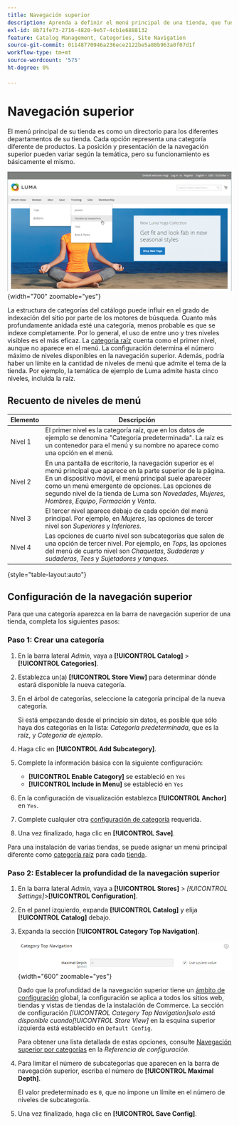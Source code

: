 ```yaml
---
title: Navegación superior
description: Aprenda a definir el menú principal de una tienda, que funciona como un directorio para los diferentes departamentos.
exl-id: 8b71fe73-2716-4820-9e57-4cb1e6888132
feature: Catalog Management, Categories, Site Navigation
source-git-commit: 01148770946a236ece2122be5a88b963a0f07d1f
workflow-type: tm+mt
source-wordcount: '575'
ht-degree: 0%

---
```


# Navegación superior

El menú principal de su tienda es como un directorio para los diferentes departamentos de su tienda. Cada opción representa una categoría diferente de productos. La posición y presentación de la navegación superior pueden variar según la temática, pero su funcionamiento es básicamente el mismo.

![Navegación superior](./assets/storefront-top-navigation.png){width="700" zoomable="yes"}

La estructura de categorías del catálogo puede influir en el grado de indexación del sitio por parte de los motores de búsqueda. Cuanto más profundamente anidada esté una categoría, menos probable es que se indexe completamente. Por lo general, el uso de entre uno y tres niveles visibles es el más eficaz. La [categoría raíz](category-root.md) cuenta como el primer nivel, aunque no aparece en el menú. La configuración determina el número máximo de niveles disponibles en la navegación superior. Además, podría haber un límite en la cantidad de niveles de menú que admite el tema de la tienda. Por ejemplo, la temática de ejemplo de Luma admite hasta cinco niveles, incluida la raíz.

## Recuento de niveles de menú

| Elemento | Descripción |
|--- |--- |
| Nivel 1 | El primer nivel es la categoría raíz, que en los datos de ejemplo se denomina &quot;Categoría predeterminada&quot;. La raíz es un contenedor para el menú y su nombre no aparece como una opción en el menú. |
| Nivel 2 | En una pantalla de escritorio, la navegación superior es el menú principal que aparece en la parte superior de la página. En un dispositivo móvil, el menú principal suele aparecer como un menú emergente de opciones. Las opciones de segundo nivel de la tienda de Luma son _Novedades_, _Mujeres_, _Hombres_, _Equipo_, _Formación_ y _Venta_. |
| Nivel 3 | El tercer nivel aparece debajo de cada opción del menú principal. Por ejemplo, en _Mujeres_, las opciones de tercer nivel son _Superiores_ y _Inferiores_. |
| Nivel 4 | Las opciones de cuarto nivel son subcategorías que salen de una opción de tercer nivel. Por ejemplo, en _Tops_, las opciones del menú de cuarto nivel son _Chaquetas_, _Sudaderas y sudaderas_, _Tees_ y _Sujetadores y tanques_. |

{style="table-layout:auto"}

## Configuración de la navegación superior

Para que una categoría aparezca en la barra de navegación superior de una tienda, completa los siguientes pasos:

### Paso 1: Crear una categoría

1. En la barra lateral _Admin_, vaya a **[!UICONTROL Catalog]** > **[!UICONTROL Categories]**.

1. Establezca un(a) **[!UICONTROL Store View]** para determinar dónde estará disponible la nueva categoría.

1. En el árbol de categorías, seleccione la categoría principal de la nueva categoría.

   Si está empezando desde el principio sin datos, es posible que sólo haya dos categorías en la lista: _Categoría predeterminada_, que es la raíz, y _Categoría de ejemplo_.

1. Haga clic en **[!UICONTROL Add Subcategory]**.

1. Complete la información básica con la siguiente configuración:

   - **[!UICONTROL Enable Category]** se estableció en `Yes`
   - **[!UICONTROL Include in Menu]** se estableció en `Yes`

1. En la configuración de visualización establezca **[!UICONTROL Anchor]** en `Yes`.

1. Complete cualquier otra [configuración de categoría](category-create.md) requerida.

1. Una vez finalizado, haga clic en **[!UICONTROL Save]**.

Para una instalación de varias tiendas, se puede asignar un menú principal diferente como [categoría raíz](category-root.md) para cada [tienda](../stores-purchase/stores.md#add-stores).

### Paso 2: Establecer la profundidad de la navegación superior

1. En la barra lateral _Admin_, vaya a **[!UICONTROL Stores]** > _[!UICONTROL Settings]_>**[!UICONTROL Configuration]**.

1. En el panel izquierdo, expanda **[!UICONTROL Catalog]** y elija **[!UICONTROL Catalog]** debajo.

1. Expanda la sección **[!UICONTROL Category Top Navigation]**.

   ![Navegación superior por categorías](../configuration-reference/catalog/assets/catalog-category-top-navigation.png){width="600" zoomable="yes"}

   Dado que la profundidad de la navegación superior tiene un [ámbito de configuración](../getting-started/websites-stores-views.md#scope-settings) global, la configuración se aplica a todos los sitios web, tiendas y vistas de tiendas de la instalación de Commerce. La sección de configuración _[!UICONTROL Category Top Navigation]_solo está disponible cuando_[!UICONTROL Store View]_ en la esquina superior izquierda está establecido en `Default Config`.

   Para obtener una lista detallada de estas opciones, consulte [Navegación superior por categorías](../configuration-reference/catalog/catalog.md#layered-navigation) en la _Referencia de configuración_.

1. Para limitar el número de subcategorías que aparecen en la barra de navegación superior, escriba el número de **[!UICONTROL Maximal Depth]**.

   El valor predeterminado es `0`, que no impone un límite en el número de niveles de subcategoría.

1. Una vez finalizado, haga clic en **[!UICONTROL Save Config]**.
